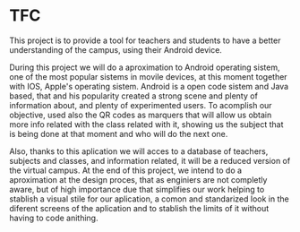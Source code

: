 TFC
===

This project is to provide a tool for teachers and students to have a better understanding of
the campus, using their Android device.

During this project we will do a aproximation to Android operating sistem, one of the most
popular sistems in movile devices, at this moment together with IOS, Apple's operating
sistem. Android is a open code sistem and Java based, that and his popularity created a
strong scene and plenty of information about, and plenty of experimented users.
To acomplish our objective, used also the QR codes as marquers that will allow us obtain
more info related with the class related with it, showing us the subject that is being done at
that moment and who will do the next one.

Also, thanks to this aplication we will acces to a database of teachers, subjects and
classes, and information related, it will be a reduced version of the virtual campus.
At the end of this project, we intend to do a aproximation at the design proces, that as
enginiers are not completly aware, but of high importance due that simplifies our work
helping to stablish a visual stile for our aplication, a comon and standarized look in the
diferent screens of the aplication and to stablish the limits of it without having to code anithing.